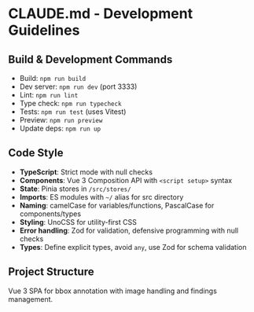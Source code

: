 # CLAUDE.md - Development Guidelines

## Build & Development Commands
- Build: `npm run build`
- Dev server: `npm run dev` (port 3333)
- Lint: `npm run lint`
- Type check: `npm run typecheck`
- Tests: `npm run test` (uses Vitest)
- Preview: `npm run preview`
- Update deps: `npm run up`

## Code Style
- **TypeScript**: Strict mode with null checks
- **Components**: Vue 3 Composition API with `<script setup>` syntax
- **State**: Pinia stores in `/src/stores/`
- **Imports**: ES modules with `~/` alias for src directory
- **Naming**: camelCase for variables/functions, PascalCase for components/types
- **Styling**: UnoCSS for utility-first CSS
- **Error handling**: Zod for validation, defensive programming with null checks
- **Types**: Define explicit types, avoid `any`, use Zod for schema validation

## Project Structure
Vue 3 SPA for bbox annotation with image handling and findings management.
